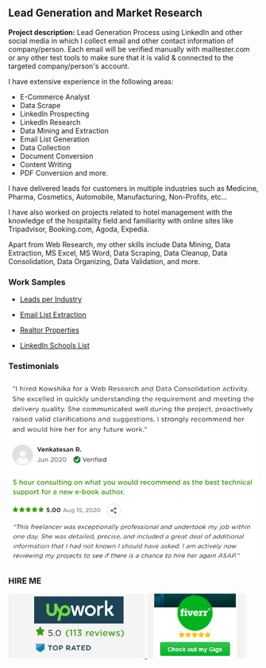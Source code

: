 ## Lead Generation and Market Research

**Project description:** 
Lead Generation Process using LinkedIn and other social media in which I collect email and other contact information of company/person. Each email will be verified manually with  mailtester.com or any other test tools to make sure that it is valid & connected to the targeted company/person's account.


I have extensive experience in the following areas:
  - E-Commerce Analyst
  - Data Scrape  
  - LinkedIn Prospecting
  - LinkedIn Research
  - Data Mining and Extraction
  - Email List Generation
  - Data Collection
  - Document Conversion
  - Content Writing
  - PDF Conversion and more.


I have delivered leads for customers in multiple industries such as Medicine, Pharma, Cosmetics, Automobile, Manufacturing, Non-Profits, etc...

I have also worked on projects related to hotel management with the knowledge of the hospitality field and familiarity with online sites like Tripadvisor, Booking.com, Agoda, Expedia.

Apart from Web Research, my other skills include Data Mining, Data Extraction, MS Excel, MS Word, Data Scraping, Data Cleanup, Data Consolidation, Data Organizing, Data Validation, and more.


### Work Samples

  - <a href="https://drive.google.com/file/d/1GKRgAu4RGlaRkAkgeVu84S1O3-A9V8de/view?usp=sharing" target="_blank">Leads per Industry</a>

  - <a href="https://drive.google.com/file/d/1qy_nhM26ralcPj7kAmNNh9OS8L0QbhLD/view?usp=sharing" target="_blank">Email List Extraction</a>

  - <a href="https://drive.google.com/file/d/1ZlqydtY7NTI7p76d1q5mkJy_lLLKTMbk/view?usp=sharing" target="_blank">Realtor Properties</a>
  
  - <a href="https://drive.google.com/file/d/1UaYPVttDzqkpNhQbpRsUZ9kvA9KR0Wpl/view?usp=sharing" target="_blank">LinkedIn Schools List</a>



### Testimonials

<img src="images/testimonial1.png?raw=true"/>
<br/>
<img src="images/testimonial2.png?raw=true"/>



### HIRE ME

<p float="left">
  <a href="https://www.upwork.com/o/profiles/users/~01839791ddb1ede3fa/">
  <img src="images/UpworkJobs.png" alt="Kowshika Upwork Profile" width="275" />
  </a>
  
  <a href="https://www.fiverr.com/kowshikanagaraj/">
  <img src="images/FiverrGigs.png" alt="Kowshika Fiverr Gigs" width="200"/>
  </a>
</p>

